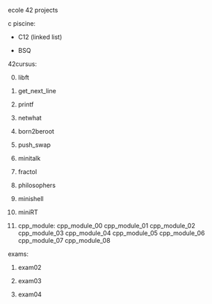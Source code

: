 ecole 42 projects

c piscine:

+  C12 (linked list)

+  BSQ

42cursus:

00. libft

01. get_next_line

02. printf

03. netwhat

04. born2beroot

05. push_swap

06. minitalk

07. fractol

08. philosophers

09. minishell

10. miniRT

11. cpp_module:
				cpp_module_00
				cpp_module_01
				cpp_module_02
				cpp_module_03
				cpp_module_04
				cpp_module_05
				cpp_module_06
				cpp_module_07
				cpp_module_08

exams:

1. exam02

2. exam03

3. exam04
